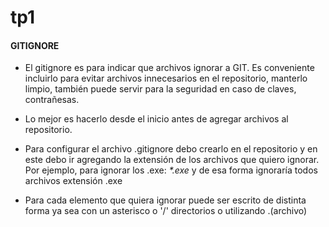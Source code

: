 # tp1
#### GITIGNORE
- El gitignore es para indicar que archivos ignorar a GIT. Es conveniente incluirlo para evitar archivos innecesarios en el repositorio, manterlo limpio, también puede servir para la seguridad en caso de claves, contrañesas.

- Lo mejor es hacerlo desde el inicio antes de agregar archivos al repositorio.
- Para configurar el archivo .gitignore debo crearlo en el repositorio y en este debo ir agregando la extensión de los archivos que quiero ignorar. Por ejemplo, para ignorar los .exe: 
_*.exe_
y de esa forma ignoraría todos archivos extensión .exe

- Para cada elemento que quiera ignorar puede ser escrito de distinta forma ya sea con un asterisco o '/' directorios o utilizando .(archivo)